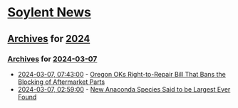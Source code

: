 # [Soylent News](../../../README.md)

## [Archives](../../index.md) for [2024](../index.md)

### [Archives](../../index.md) for [2024-03-07](index.md)

* [2024-03-07, 07:43:00](https://soylentnews.org/article.pl?sid=24/03/06/0333247&from=rss) - [Oregon OKs Right-to-Repair Bill That Bans the Blocking of Aftermarket Parts](https://soylentnews.org/article.pl?sid=24/03/06/0333247&from=rss)
* [2024-03-07, 02:59:00](https://soylentnews.org/article.pl?sid=24/03/06/0331253&from=rss) - [New Anaconda Species Said to be Largest Ever Found](https://soylentnews.org/article.pl?sid=24/03/06/0331253&from=rss)
